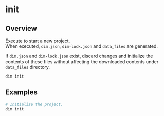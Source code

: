 # init

## Overview

Execute to start a new project.\
When executed, `dim.json`, `dim-lock.json` and `data_files` are generated.

If `dim.json` and `dim-lock.json` exist, discard changes and initialize the contents of these files without affecting
the downloaded contents under `data_files` directory.

```bash
dim init
```

## Examples

```bash
# Initialize the project.
dim init
```
